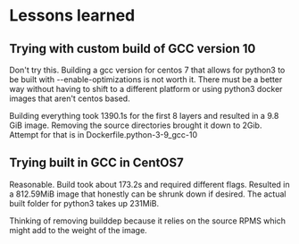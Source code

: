 # Lessons learned

## Trying with custom build of GCC version 10
Don't try this. 
Building a gcc version for centos 7 that allows for python3 to be built with --enable-optimizations is not worth it.
There must be a better way without having to shift to a different platform or using python3 docker images that aren't centos based.

Building everything took 1390.1s for the first 8 layers and resulted in a 9.8 GiB image.
Removing the source directories brought it down to 2Gib.
Attempt for that is in Dockerfile.python-3-9_gcc-10


## Trying built in GCC in CentOS7
Reasonable.
Build took about 173.2s and required different flags. Resulted in a 812.59MiB image that honestly can be shrunk down if desired.
The actual built folder for python3 takes up 231MiB.

Thinking of removing builddep because it relies on the source RPMS which might add to the weight of the image.